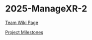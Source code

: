 # 2025-ManageXR-2

[Team Wiki Page](https://github.com/cs210/2025-ManageXR-2/wiki/ManageXR%E2%80%902](https://github.com/cs210/2025-ManageXR-2/wiki))

[Project Milestones](https://github.com/cs210/2025-ManageXR-2/milestones)
